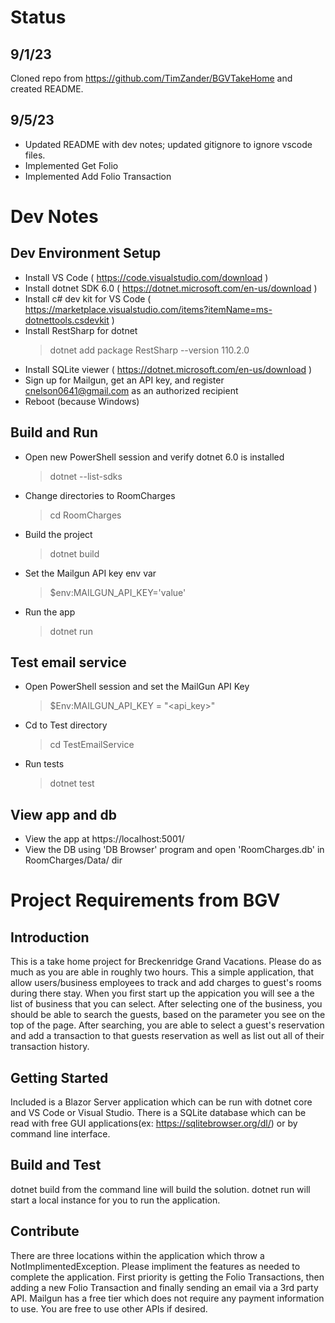 # Status

## 9/1/23
Cloned repo from https://github.com/TimZander/BGVTakeHome and created README.

## 9/5/23
- Updated README with dev notes; updated gitignore to ignore vscode files.
- Implemented Get Folio
- Implemented Add Folio Transaction

# Dev Notes

## Dev Environment Setup
- Install VS Code ( https://code.visualstudio.com/download )
- Install dotnet SDK 6.0 ( https://dotnet.microsoft.com/en-us/download )
- Install c# dev kit for VS Code ( https://marketplace.visualstudio.com/items?itemName=ms-dotnettools.csdevkit )
- Install RestSharp for dotnet
  > dotnet add package RestSharp --version 110.2.0
- Install SQLite viewer ( https://dotnet.microsoft.com/en-us/download )
- Sign up for Mailgun, get an API key, and register cnelson0641@gmail.com as an authorized recipient
- Reboot (because Windows)

## Build and Run
- Open new PowerShell session and verify dotnet 6.0 is installed
  > dotnet --list-sdks
- Change directories to RoomCharges
  > cd RoomCharges
- Build the project
  > dotnet build
- Set the Mailgun API key env var
  > $env:MAILGUN_API_KEY='value'
- Run the app
  > dotnet run

## Test email service
- Open PowerShell session and set the MailGun API Key
  > $Env:MAILGUN_API_KEY = "<api_key>"
- Cd to Test directory
  > cd TestEmailService 
- Run tests
  > dotnet test


## View app and db
- View the app at https://localhost:5001/
- View the DB using 'DB Browser' program and open 'RoomCharges.db' in RoomCharges/Data/ dir

# Project Requirements from BGV

## Introduction
This is a take home project for Breckenridge Grand Vacations. Please do as much as you are able in roughly two hours. This a simple application, that allow users/business employees to track and add charges to guest's rooms during there stay. When you first start up the appication you will see a the list of business that you can select. After selecting one of the business, you should be able to search the guests, based on the parameter you see on the top of the page. After searching, you are able to select a guest's reservation and add a transaction to that guests reservation as well as list out all of their transaction history.

## Getting Started
Included is a Blazor Server application which can be run with dotnet core and VS Code or Visual Studio.
There is a SQLite database which can be read with free GUI applications(ex: https://sqlitebrowser.org/dl/) or by command line interface.

## Build and Test
dotnet build from the command line will build the solution. dotnet run will start a local instance for you to run the application.

## Contribute
There are three locations within the application which throw a NotImplimentedException. Please impliment the features as needed to complete the application.
First priority is getting the Folio Transactions, then adding a new Folio Transaction and finally sending an email via a 3rd party API. Mailgun has a free tier which does not require any payment information to use. You are free to use other APIs if desired.
